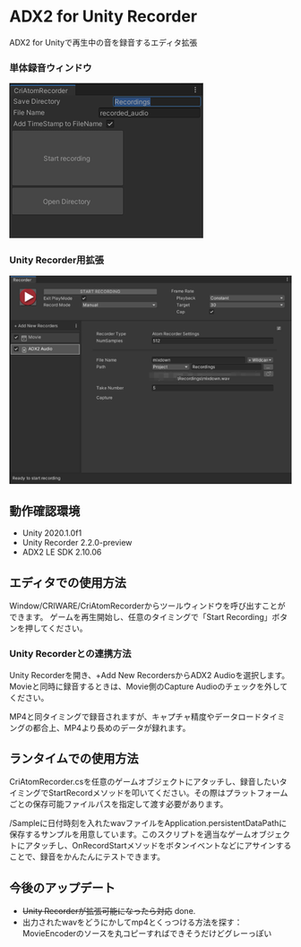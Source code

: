 # ADX2 for Unity Recorder
ADX2 for Unityで再生中の音を録音するエディタ拡張

### 単体録音ウィンドウ

![ADX2UnityRecoder](Images/ADX2UnityRecoder.png)

### Unity Recorder用拡張

![UnityRecorderInterfece](Images/UnityRecorderInterface.png)

## 動作確認環境
- Unity 2020.1.0f1
- Unity Recorder 2.2.0-preview
- ADX2 LE SDK 2.10.06

## エディタでの使用方法
Window/CRIWARE/CriAtomRecorderからツールウィンドウを呼び出すことができます。
ゲームを再生開始し、任意のタイミングで「Start Recording」ボタンを押してください。

### Unity Recorderとの連携方法
Unity Recorderを開き、+Add New RecordersからADX2 Audioを選択します。
Movieと同時に録音するときは、Movie側のCapture Audioのチェックを外してください。

MP4と同タイミングで録音されますが、キャプチャ精度やデータロードタイミングの都合上、MP4より長めのデータが録れます。

## ランタイムでの使用方法
CriAtomRecorder.csを任意のゲームオブジェクトにアタッチし、録音したいタイミングでStartRecordメソッドを叩いてください。その際はプラットフォームごとの保存可能ファイルパスを指定して渡す必要があります。

/Sampleに日付時刻を入れたwavファイルをApplication.persistentDataPathに保存するサンプルを用意しています。このスクリプトを適当なゲームオブジェクトにアタッチし、OnRecordStartメソッドをボタンイベントなどにアサインすることで、録音をかんたんにテストできます。

## 今後のアップデート
- ~~Unity Recorderが拡張可能になったら対応~~ done.
- 出力されたwavをどうにかしてmp4とくっつける方法を探す：MovieEncoderのソースを丸コピーすればできそうだけどグレーっぽい
